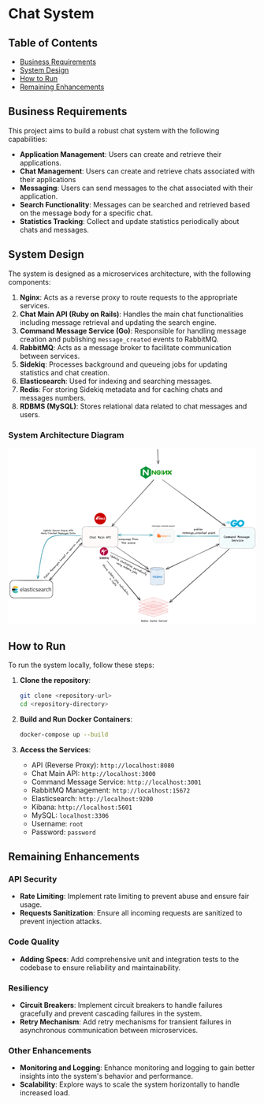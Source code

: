 # Chat System

## Table of Contents

- [Business Requirements](#business-requirements)
- [System Design](#system-design)
- [How to Run](#how-to-run)
- [Remaining Enhancements](#remaining-enhancements)

## Business Requirements

This project aims to build a robust chat system with the following capabilities:

- **Application Management**: Users can create and retrieve their applications.
- **Chat Management**: Users can create and retrieve chats associated with their applications
- **Messaging**: Users can send messages to the chat associated with their application.
- **Search Functionality**: Messages can be searched and retrieved based on the message body for a specific chat.
- **Statistics Tracking**: Collect and update statistics periodically about chats and messages.


## System Design

The system is designed as a microservices architecture, with the following components:

1. **Nginx**: Acts as a reverse proxy to route requests to the appropriate services.
2. **Chat Main API (Ruby on Rails)**: Handles the main chat functionalities including message retrieval and updating the search engine.
3. **Command Message Service (Go)**: Responsible for handling message creation and publishing `message_created` events to RabbitMQ.
4. **RabbitMQ**: Acts as a message broker to facilitate communication between services.
5. **Sidekiq**: Processes background and queueing jobs for updating statistics and chat creation.
6. **Elasticsearch**: Used for indexing and searching messages.
7. **Redis**: For storing Sidekiq metadata and for caching chats and messages numbers.
8. **RDBMS (MySQL)**: Stores relational data related to chat messages and users.

### System Architecture Diagram

![System Architecture](docs/system-design.png)

## How to Run

To run the system locally, follow these steps:

1. **Clone the repository**:

   ```bash
   git clone <repository-url>
   cd <repository-directory>
   ```

2. **Build and Run Docker Containers**:

   ```bash
   docker-compose up --build
   ```

3. **Access the Services**:
   - API (Reverse Proxy): `http://localhost:8080`
   - Chat Main API: `http://localhost:3000`
   - Command Message Service: `http://localhost:3001`
   - RabbitMQ Management: `http://localhost:15672`
   - Elasticsearch: `http://localhost:9200`
   - Kibana: `http://localhost:5601`
   - MySQL: `localhost:3306`
    - Username: `root`
    - Password: `password`

## Remaining Enhancements

### API Security

- **Rate Limiting**: Implement rate limiting to prevent abuse and ensure fair usage.
- **Requests Sanitization**: Ensure all incoming requests are sanitized to prevent injection attacks.

### Code Quality

- **Adding Specs**: Add comprehensive unit and integration tests to the codebase to ensure reliability and maintainability.

### Resiliency

- **Circuit Breakers**: Implement circuit breakers to handle failures gracefully and prevent cascading failures in the system.
- **Retry Mechanism**: Add retry mechanisms for transient failures in asynchronous communication between microservices.

### Other Enhancements

- **Monitoring and Logging**: Enhance monitoring and logging to gain better insights into the system's behavior and performance.
- **Scalability**: Explore ways to scale the system horizontally to handle increased load.
